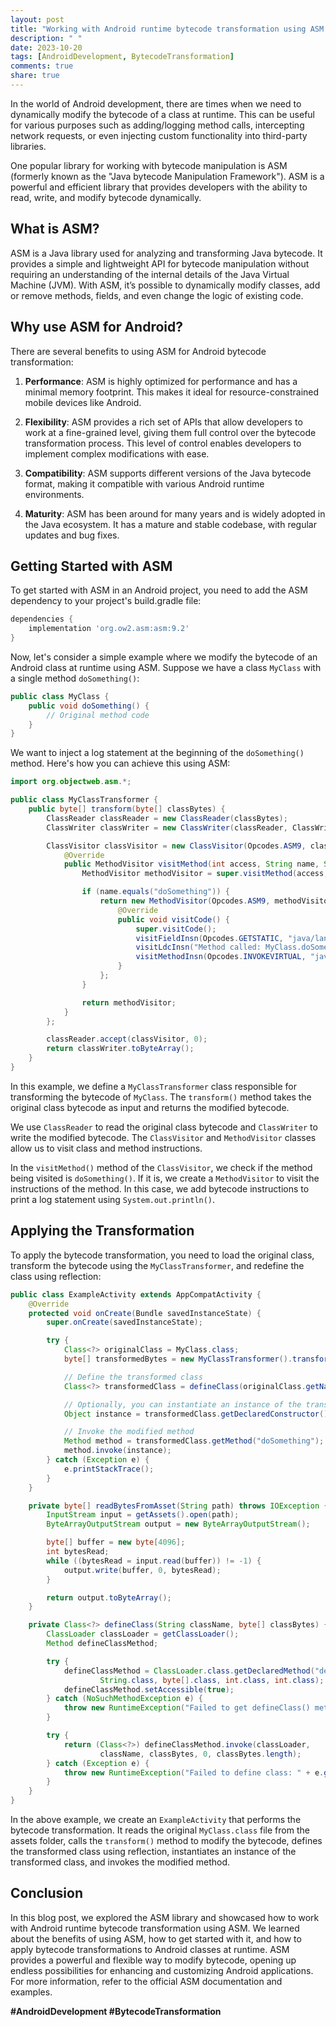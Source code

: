```yaml
---
layout: post
title: "Working with Android runtime bytecode transformation using ASM Library"
description: " "
date: 2023-10-20
tags: [AndroidDevelopment, BytecodeTransformation]
comments: true
share: true
---
```


In the world of Android development, there are times when we need to dynamically modify the bytecode of a class at runtime. This can be useful for various purposes such as adding/logging method calls, intercepting network requests, or even injecting custom functionality into third-party libraries.

One popular library for working with bytecode manipulation is ASM (formerly known as the "Java bytecode Manipulation Framework"). ASM is a powerful and efficient library that provides developers with the ability to read, write, and modify bytecode dynamically.

## What is ASM?

ASM is a Java library used for analyzing and transforming Java bytecode. It provides a simple and lightweight API for bytecode manipulation without requiring an understanding of the internal details of the Java Virtual Machine (JVM). With ASM, it’s possible to dynamically modify classes, add or remove methods, fields, and even change the logic of existing code.

## Why use ASM for Android?

There are several benefits to using ASM for Android bytecode transformation:

1. **Performance**: ASM is highly optimized for performance and has a minimal memory footprint. This makes it ideal for resource-constrained mobile devices like Android.

2. **Flexibility**: ASM provides a rich set of APIs that allow developers to work at a fine-grained level, giving them full control over the bytecode transformation process. This level of control enables developers to implement complex modifications with ease.

3. **Compatibility**: ASM supports different versions of the Java bytecode format, making it compatible with various Android runtime environments.

4. **Maturity**: ASM has been around for many years and is widely adopted in the Java ecosystem. It has a mature and stable codebase, with regular updates and bug fixes.

## Getting Started with ASM

To get started with ASM in an Android project, you need to add the ASM dependency to your project's build.gradle file:

```groovy
dependencies {
    implementation 'org.ow2.asm:asm:9.2'
}
```

Now, let's consider a simple example where we modify the bytecode of an Android class at runtime using ASM. Suppose we have a class `MyClass` with a single method `doSomething()`:

```java
public class MyClass {
    public void doSomething() {
        // Original method code
    }
}
```

We want to inject a log statement at the beginning of the `doSomething()` method. Here's how you can achieve this using ASM:

```java
import org.objectweb.asm.*;

public class MyClassTransformer {
    public byte[] transform(byte[] classBytes) {
        ClassReader classReader = new ClassReader(classBytes);
        ClassWriter classWriter = new ClassWriter(classReader, ClassWriter.COMPUTE_MAXS);

        ClassVisitor classVisitor = new ClassVisitor(Opcodes.ASM9, classWriter) {
            @Override
            public MethodVisitor visitMethod(int access, String name, String descriptor, String signature, String[] exceptions) {
                MethodVisitor methodVisitor = super.visitMethod(access, name, descriptor, signature, exceptions);

                if (name.equals("doSomething")) {
                    return new MethodVisitor(Opcodes.ASM9, methodVisitor) {
                        @Override
                        public void visitCode() {
                            super.visitCode();
                            visitFieldInsn(Opcodes.GETSTATIC, "java/lang/System", "out", "Ljava/io/PrintStream;");
                            visitLdcInsn("Method called: MyClass.doSomething()");
                            visitMethodInsn(Opcodes.INVOKEVIRTUAL, "java/io/PrintStream", "println", "(Ljava/lang/String;)V", false);
                        }
                    };
                }

                return methodVisitor;
            }
        };

        classReader.accept(classVisitor, 0);
        return classWriter.toByteArray();
    }
}
```

In this example, we define a `MyClassTransformer` class responsible for transforming the bytecode of `MyClass`. The `transform()` method takes the original class bytecode as input and returns the modified bytecode.

We use `ClassReader` to read the original class bytecode and `ClassWriter` to write the modified bytecode. The `ClassVisitor` and `MethodVisitor` classes allow us to visit class and method instructions.

In the `visitMethod()` method of the `ClassVisitor`, we check if the method being visited is `doSomething()`. If it is, we create a `MethodVisitor` to visit the instructions of the method. In this case, we add bytecode instructions to print a log statement using `System.out.println()`.

## Applying the Transformation

To apply the bytecode transformation, you need to load the original class, transform the bytecode using the `MyClassTransformer`, and redefine the class using reflection:

```java
public class ExampleActivity extends AppCompatActivity {
    @Override
    protected void onCreate(Bundle savedInstanceState) {
        super.onCreate(savedInstanceState);

        try {
            Class<?> originalClass = MyClass.class;
            byte[] transformedBytes = new MyClassTransformer().transform(readBytesFromAsset("MyClass.class"));

            // Define the transformed class
            Class<?> transformedClass = defineClass(originalClass.getName(), transformedBytes);

            // Optionally, you can instantiate an instance of the transformed class
            Object instance = transformedClass.getDeclaredConstructor().newInstance();

            // Invoke the modified method
            Method method = transformedClass.getMethod("doSomething");
            method.invoke(instance);
        } catch (Exception e) {
            e.printStackTrace();
        }
    }

    private byte[] readBytesFromAsset(String path) throws IOException {
        InputStream input = getAssets().open(path);
        ByteArrayOutputStream output = new ByteArrayOutputStream();

        byte[] buffer = new byte[4096];
        int bytesRead;
        while ((bytesRead = input.read(buffer)) != -1) {
            output.write(buffer, 0, bytesRead);
        }

        return output.toByteArray();
    }

    private Class<?> defineClass(String className, byte[] classBytes) {
        ClassLoader classLoader = getClassLoader();
        Method defineClassMethod;

        try {
            defineClassMethod = ClassLoader.class.getDeclaredMethod("defineClass",
                    String.class, byte[].class, int.class, int.class);
            defineClassMethod.setAccessible(true);
        } catch (NoSuchMethodException e) {
            throw new RuntimeException("Failed to get defineClass() method: " + e.getMessage());
        }

        try {
            return (Class<?>) defineClassMethod.invoke(classLoader,
                    className, classBytes, 0, classBytes.length);
        } catch (Exception e) {
            throw new RuntimeException("Failed to define class: " + e.getMessage());
        }
    }
}
```

In the above example, we create an `ExampleActivity` that performs the bytecode transformation. It reads the original `MyClass.class` file from the assets folder, calls the `transform()` method to modify the bytecode, defines the transformed class using reflection, instantiates an instance of the transformed class, and invokes the modified method.

## Conclusion

In this blog post, we explored the ASM library and showcased how to work with Android runtime bytecode transformation using ASM. We learned about the benefits of using ASM, how to get started with it, and how to apply bytecode transformations to Android classes at runtime. ASM provides a powerful and flexible way to modify bytecode, opening up endless possibilities for enhancing and customizing Android applications. For more information, refer to the official ASM documentation and examples.

**#AndroidDevelopment #BytecodeTransformation**